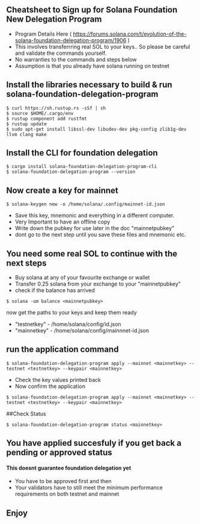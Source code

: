 ## Cheatsheet to Sign up for Solana Foundation New Delegation Program
- Program Details Here ( https://forums.solana.com/t/evolution-of-the-solana-foundation-delegation-program/1906 )
- This involves transferrring real SOL to your keys.. So please be careful and validate the commands yourself.  
- No warranties to the commands and steps below
- Assumption is that you already have solana running on testnet

## Install the libraries necessary to build & run solana-foundation-delegation-program
```
$ curl https://sh.rustup.rs -sSf | sh
$ source $HOME/.cargo/env
$ rustup component add rustfmt
$ rustup update
$ sudo apt-get install libssl-dev libudev-dev pkg-config zlib1g-dev llvm clang make
```

## Install the CLI for foundation delegation
```
$ cargo install solana-foundation-delegation-program-cli
$ solana-foundation-delegation-program --version
```

## Now create a key for mainnet
```
$ solana-keygen new -o /home/solana/.config/mainnet-id.json
```
- Save this key, mnemonic and everything in a different computer. 
- Very Important to have an offline copy
- Write down the pubkey for use later in the doc "mainnetpubkey"
- dont go to the next step until you save these files and mnemonic etc.

## You need some real SOL to continue with the next steps
- Buy solana at any of your favourite exchange or wallet
- Transfer 0.25 solana from your exchange to your "mainnetpubkey"
- check if the balance has arrived
```
$ solana -um balance <mainnetpubkey>  
```
now get the paths to your keys and keep them ready
- "testnetkey" - /home/solana/config/id.json
- "mainnetkey" - /home/solana/config/mainnnet-id.json

## run the application command
```
$ solana-foundation-delegation-program apply --mainnet <mainnetkey> --testnet <testnetkey> --keypair <mainnetkey>
```
- Check the key values printed back
- Now confirm the application
```
$ solana-foundation-delegation-program apply --mainnet <mainnetkey> --testnet <testnetkey> --keypair <mainnetkey>
```
##Check Status  
```
$ solana-foundation-delegation-program status <mainnetkey>
```
  
## You have applied succesfuly if you get back a pending or approved status
#### This doesnt guarantee foundation delegation yet
- You have to be approved first and then
- Your validators have to still meet the minimum performance requirements on both testnet and mainnet

## Enjoy
